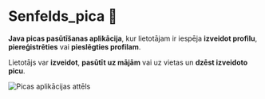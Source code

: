 # Senfelds_pica :pizza:

**Java picas pasūtīšanas aplikācija**, kur lietotājam ir iespēja **izveidot profilu**, **piereģistrēties** vai **pieslēgties profilam**. 

Lietotājs var **izveidot**, **pasūtīt uz mājām** vai uz vietas un **dzēst izveidoto picu**.

![Picas aplikācijas attēls](https://www.picudarbnica.lv/wp-content/uploads/2012/02/IMG_9426-1000x667.jpg)
